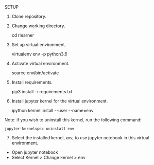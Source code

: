 SETUP


1. Clone repository.


2. Change working directory.

    cd rlearner


3. Set up virtual environment.

    virtualenv env -p python3.9


4. Activate virtual environment.

    source env/bin/activate


5. Install requirements.

    pip3 install -r requirements.txt


6. Install jupyter kernel for the virtual environment.

    ipython kernel install --user --name=env

  Note: if you wish to uninstall this kernel, run the following command:

    jupyter-kernelspec uninstall env


7. Select the installed kernel, `env`, to use jupyter notebook in this virtual environment.

  - Open jupyter notebook
  - Select Kernel > Change kernel > env
